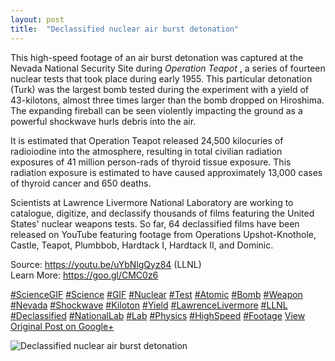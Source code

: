 ```yaml
---
layout: post
title:  "Declassified nuclear air burst detonation"
---
```


This high-speed footage of an air burst detonation was captured at the Nevada National Security Site during _Operation Teapot_ , a series of fourteen nuclear tests that took place during early 1955. This particular detonation (Turk) was the largest bomb tested during the experiment with a yield of 43-kilotons, almost three times larger than the bomb dropped on Hiroshima. The expanding fireball can be seen violently impacting the ground as a powerful shockwave hurls debris into the air.  
  
It is estimated that Operation Teapot released 24,500 kilocuries of radioiodine into the atmosphere, resulting in total civilian radiation exposures of 41 million person-rads of thyroid tissue exposure. This radiation exposure is estimated to have caused approximately 13,000 cases of thyroid cancer and 650 deaths.  
  
Scientists at Lawrence Livermore National Laboratory are working to catalogue, digitize, and declassify thousands of films featuring the United States' nuclear weapons tests. So far, 64 declassified films have been released on YouTube featuring footage from Operations Upshot-Knothole, Castle, Teapot, Plumbbob, Hardtack I, Hardtack II, and Dominic.  
  
Source: <https://youtu.be/uYbNlgQyz84> (LLNL)  
Learn More: <https://goo.gl/CMC0z6>  
  
[#ScienceGIF](https://plus.google.com/s/%23ScienceGIF/posts) [#Science](https://plus.google.com/s/%23Science/posts) [#GIF](https://plus.google.com/s/%23GIF/posts) [#Nuclear](https://plus.google.com/s/%23Nuclear/posts) [#Test](https://plus.google.com/s/%23Test/posts) [#Atomic](https://plus.google.com/s/%23Atomic/posts) [#Bomb](https://plus.google.com/s/%23Bomb/posts) [#Weapon](https://plus.google.com/s/%23Weapon/posts) [#Nevada](https://plus.google.com/s/%23Nevada/posts) [#Shockwave](https://plus.google.com/s/%23Shockwave/posts) [#Kiloton](https://plus.google.com/s/%23Kiloton/posts) [#Yield](https://plus.google.com/s/%23Yield/posts) [#LawrenceLivermore](https://plus.google.com/s/%23LawrenceLivermore/posts) [#LLNL](https://plus.google.com/s/%23LLNL/posts) [#Declassified](https://plus.google.com/s/%23Declassified/posts) [#NationalLab](https://plus.google.com/s/%23NationalLab/posts) [#Lab](https://plus.google.com/s/%23Lab/posts) [#Physics](https://plus.google.com/s/%23Physics/posts) [#HighSpeed](https://plus.google.com/s/%23HighSpeed/posts) [#Footage](https://plus.google.com/s/%23Footage/posts)﻿
[View Original Post on Google+](https://plus.google.com/+ColinSullender/posts/UEM98686Z1V)

![Declassified nuclear air burst detonation](/assets/img/2017-03-18-Declassified-nuclear-air-burst-detonation.gif)
